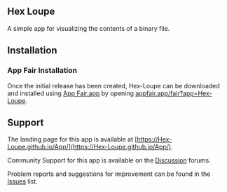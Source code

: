## Hex Loupe

A simple app for visualizing the contents of a binary file.

## Installation

### App Fair Installation

Once the initial release has been created,
Hex-Loupe can be downloaded and installed using
[App Fair.app](https://www.appfair.app)
by opening
[appfair.app/fair?app=Hex-Loupe](https://appfair.app/fair?app=Hex-Loupe).

## Support

The landing page for this app is available at
[https://Hex-Loupe.github.io/App/](https://Hex-Loupe.github.io/App/).

Community Support for this app is available on the
[Discussion](../../discussions) forums.

Problem reports and suggestions for improvement can be found in the
[Issues](../../issues) list.

